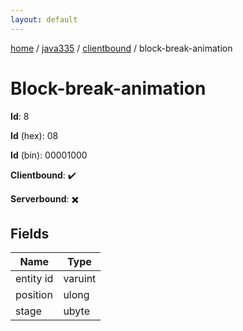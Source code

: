 ```yaml
---
layout: default
---
```


[home](/)  /  [java335](/protocol/java335)  /  [clientbound](/protocol/java335/clientbound)  /  block-break-animation

# Block-break-animation

**Id**: 8

**Id** (hex): 08

**Id** (bin): 00001000

**Clientbound**: ✔️

**Serverbound**: ✖️

## Fields

Name | Type
---|---
entity id | varuint
position | ulong
stage | ubyte


